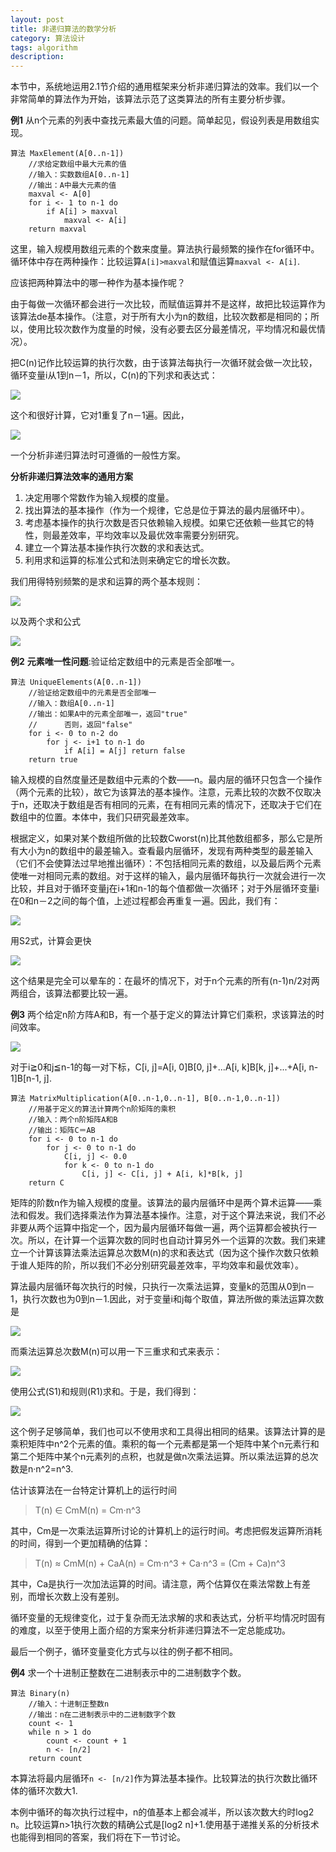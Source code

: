 ```yaml
---
layout: post
title: 非递归算法的数学分析
category: 算法设计
tags: algorithm
description: 
---
```


本节中，系统地运用2.1节介绍的通用框架来分析非递归算法的效率。我们以一个非常简单的算法作为开始，该算法示范了这类算法的所有主要分析步骤。

**例1** 从n个元素的列表中查找元素最大值的问题。简单起见，假设列表是用数组实现。

```
算法 MaxElement(A[0..n-1])
    //求给定数组中最大元素的值
    //输入：实数数组A[0..n-1]
    //输出：A中最大元素的值
    maxval <- A[0]
    for i <- 1 to n-1 do
        if A[i] > maxval
            maxval <- A[i]
    return maxval
```

这里，输入规模用数组元素的个数来度量。算法执行最频繁的操作在for循环中。循环体中存在两种操作：比较运算`A[i]>maxval`和赋值运算`maxval <- A[i]`.

应该把两种算法中的哪一种作为基本操作呢？

由于每做一次循环都会进行一次比较，而赋值运算并不是这样，故把比较运算作为该算法de基本操作。（注意，对于所有大小为n的数组，比较次数都是相同的；所以，使用比较次数作为度量的时候，没有必要去区分最差情况，平均情况和最优情况）。

把C(n)记作比较运算的执行次数，由于该算法每执行一次循环就会做一次比较，循环变量i从1到n－1，所以，C(n)的下列求和表达式：

![](https://github.com/arcticlion/reading-lists/blob/master/Introduction%20to%20the%20Design%20and%20Analysis%20of%20Algorithms/02%20Fundamentals%20of%20the%20Analysis%20of%20Algorithm%20Efficiency/屏幕截图%202014-11-27%2015.20.33.png)

这个和很好计算，它对1重复了n－1遍。因此，

![](https://github.com/arcticlion/reading-lists/blob/master/Introduction%20to%20the%20Design%20and%20Analysis%20of%20Algorithms/02%20Fundamentals%20of%20the%20Analysis%20of%20Algorithm%20Efficiency/屏幕截图%202014-11-27%2015.21.15.png)

一个分析非递归算法时可遵循的一般性方案。

**分析非递归算法效率的通用方案**

1. 决定用哪个常数作为输入规模的度量。
2. 找出算法的基本操作（作为一个规律，它总是位于算法的最内层循环中）。
3. 考虑基本操作的执行次数是否只依赖输入规模。如果它还依赖一些其它的特性，则最差效率，平均效率以及最优效率需要分别研究。
4. 建立一个算法基本操作执行次数的求和表达式。
5. 利用求和运算的标准公式和法则来确定它的增长次数。

我们用得特别频繁的是求和运算的两个基本规则：

![](https://github.com/arcticlion/reading-lists/blob/master/Introduction%20to%20the%20Design%20and%20Analysis%20of%20Algorithms/02%20Fundamentals%20of%20the%20Analysis%20of%20Algorithm%20Efficiency/屏幕截图%202014-11-27%2015.27.41.png)

以及两个求和公式

![](https://github.com/arcticlion/reading-lists/blob/master/Introduction%20to%20the%20Design%20and%20Analysis%20of%20Algorithms/02%20Fundamentals%20of%20the%20Analysis%20of%20Algorithm%20Efficiency/屏幕截图%202014-11-27%2015.27.47.png)

**例2** **元素唯一性问题**:验证给定数组中的元素是否全部唯一。

```
算法 UniqueElements(A[0..n-1])
    //验证给定数组中的元素是否全部唯一
    //输入：数组A[0..n-1]
    //输出：如果A中的元素全部唯一，返回"true"
    //      否则，返回"false"
    for i <- 0 to n-2 do
        for j <- i+1 to n-1 do
            if A[i] = A[j] return false
    return true
```

输入规模的自然度量还是数组中元素的个数——n。最内层的循环只包含一个操作（两个元素的比较），故它为该算法的基本操作。注意，元素比较的次数不仅取决于n，还取决于数组是否有相同的元素，在有相同元素的情况下，还取决于它们在数组中的位置。本体中，我们只研究最差效率。

根据定义，如果对某个数组所做的比较数Cworst(n)比其他数组都多，那么它是所有大小为n的数组中的最差输入。查看最内层循环，发现有两种类型的最差输入（它们不会使算法过早地推出循环）：不包括相同元素的数组，以及最后两个元素使唯一对相同元素的数组。对于这样的输入，最内层循环每执行一次就会进行一次比较，并且对于循环变量j在i+1和n-1的每个值都做一次循环；对于外层循环变量i在0和n－2之间的每个值，上述过程都会再重复一遍。因此，我们有：

![](https://github.com/arcticlion/reading-lists/blob/master/Introduction%20to%20the%20Design%20and%20Analysis%20of%20Algorithms/02%20Fundamentals%20of%20the%20Analysis%20of%20Algorithm%20Efficiency/屏幕截图%202014-11-27%2015.35.28.png)

用S2式，计算会更快

![](https://github.com/arcticlion/reading-lists/blob/master/Introduction%20to%20the%20Design%20and%20Analysis%20of%20Algorithms/02%20Fundamentals%20of%20the%20Analysis%20of%20Algorithm%20Efficiency/屏幕截图%202014-11-27%2015.35.32.png)

这个结果是完全可以晕车的：在最坏的情况下，对于n个元素的所有(n-1)n/2对两两组合，该算法都要比较一遍。

**例3** 两个给定n阶方阵A和B，有一个基于定义的算法计算它们乘积，求该算法的时间效率。

![](https://github.com/arcticlion/reading-lists/blob/master/Introduction%20to%20the%20Design%20and%20Analysis%20of%20Algorithms/02%20Fundamentals%20of%20the%20Analysis%20of%20Algorithm%20Efficiency/屏幕截图%202014-11-27%2015.37.54.png)

对于i≧0和j≦n-1的每一对下标，C[i, j]=A[i, 0]B[0, j]+...A[i, k]B[k, j]+...+A[i, n-1]B[n-1, j].

```
算法 MatrixMultiplication(A[0..n-1,0..n-1], B[0..n-1,0..n-1])
    //用基于定义的算法计算两个n阶矩阵的乘积
    //输入：两个n阶矩阵A和B
    //输出：矩阵C＝AB
    for i <- 0 to n-1 do
        for j <- 0 to n-1 do
            C[i, j] <- 0.0
            for k <- 0 to n-1 do 
                C[i, j] <- C[i, j] + A[i, k]*B[k, j]
    return C
```

矩阵的阶数n作为输入规模的度量。该算法的最内层循环中是两个算术运算——乘法和假发。我们选择乘法作为算法基本操作。注意，对于这个算法来说，我们不必非要从两个运算中指定一个，因为最内层循环每做一遍，两个运算都会被执行一次。所以，在计算一个运算次数的同时也自动计算另外一个运算的次数。我们来建立一个计算该算法乘法运算总次数M(n)的求和表达式（因为这个操作次数只依赖于谁人矩阵的阶，所以我们不必分别研究最差效率，平均效率和最优效率）。

算法最内层循环每次执行的时候，只执行一次乘法运算，变量k的范围从0到n－1，执行次数也为0到n－1.因此，对于变量i和j每个取值，算法所做的乘法运算次数是

![](https://github.com/arcticlion/reading-lists/blob/master/Introduction%20to%20the%20Design%20and%20Analysis%20of%20Algorithms/02%20Fundamentals%20of%20the%20Analysis%20of%20Algorithm%20Efficiency/屏幕截图%202014-11-27%2015.46.53.png)

而乘法运算总次数M(n)可以用一下三重求和式来表示：

![](https://github.com/arcticlion/reading-lists/blob/master/Introduction%20to%20the%20Design%20and%20Analysis%20of%20Algorithms/02%20Fundamentals%20of%20the%20Analysis%20of%20Algorithm%20Efficiency/屏幕截图%202014-11-27%2015.49.23.png)

使用公式(S1)和规则(R1)求和。于是，我们得到：

![](https://github.com/arcticlion/reading-lists/blob/master/Introduction%20to%20the%20Design%20and%20Analysis%20of%20Algorithms/02%20Fundamentals%20of%20the%20Analysis%20of%20Algorithm%20Efficiency/屏幕截图%202014-11-27%2015.49.23(2).png)

这个例子足够简单，我们也可以不使用求和工具得出相同的结果。该算法计算的是乘积矩阵中n^2个元素的值。乘积的每一个元素都是第一个矩阵中某个n元素行和第二个矩阵中某个n元素列的点积，也就是做n次乘法运算。所以乘法运算的总次数是n·n^2=n^3.

估计该算法在一台特定计算机上的运行时间

> T(n) ∈ CmM(n) = Cm·n^3

其中，Cm是一次乘法运算所讨论的计算机上的运行时间。考虑把假发运算所消耗的时间，得到一个更加精确的估算：

> T(n) ≈ CmM(n) + CaA(n) = Cm·n^3 + Ca·n^3 = (Cm + Ca)n^3

其中，Ca是执行一次加法运算的时间。请注意，两个估算仅在乘法常数上有差别，而增长次数上没有差别。

循环变量的无规律变化，过于复杂而无法求解的求和表达式，分析平均情况时固有的难度，以至于使用上面介绍的方案来分析非递归算法不一定总能成功。

最后一个例子，循环变量变化方式与以往的例子都不相同。

**例4** 求一个十进制正整数在二进制表示中的二进制数字个数。

```
算法 Binary(n)
    //输入：十进制正整数n
    //输出：n在二进制表示中的二进制数字个数
    count <- 1
    while n > 1 do
        count <- count + 1
        n <- [n/2]
    return count
```

本算法将最内层循环`n <- [n/2]`作为算法基本操作。比较算法的执行次数比循环体的循环次数大1.

本例中循环的每次执行过程中，n的值基本上都会减半，所以该次数大约时log2 n。比较运算n>1执行次数的精确公式是[log2 n]+1.使用基于递推关系的分析技术也能得到相同的答案，我们将在下一节讨论。

